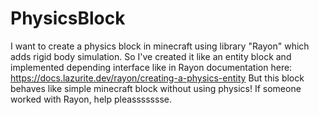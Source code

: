 # PhysicsBlock
I want to create a physics block in minecraft using library "Rayon" which adds rigid body simulation.
So I've created it like an entity block and implemented depending interface like in Rayon documentation here: https://docs.lazurite.dev/rayon/creating-a-physics-entity
But this block behaves like simple minecraft block without using physics!
If someone worked with Rayon, help pleassssssse.
